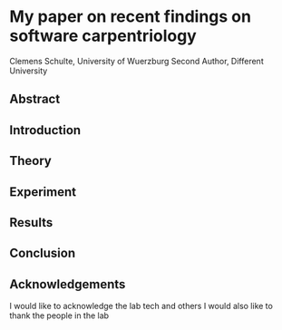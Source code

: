 # My paper on recent findings on software carpentriology
Clemens Schulte, University of Wuerzburg
Second Author, Different University

## Abstract

## Introduction

## Theory

## Experiment

## Results

## Conclusion

## Acknowledgements
I would like to acknowledge the lab tech and others
I would also like to thank the people in the lab
